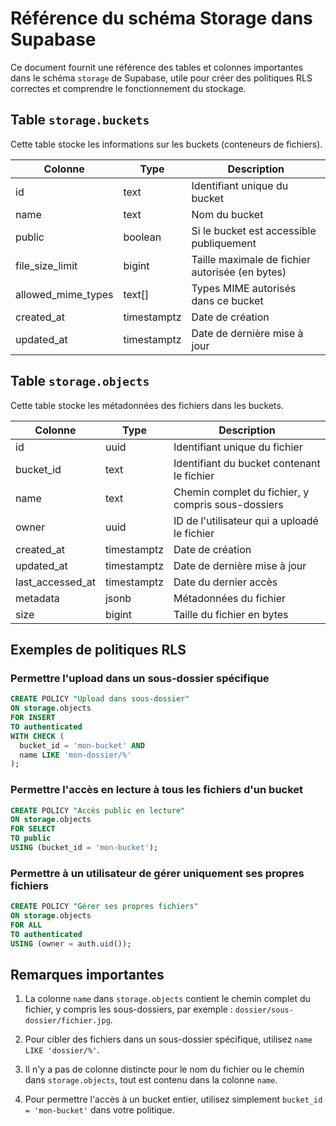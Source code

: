 # Référence du schéma Storage dans Supabase

Ce document fournit une référence des tables et colonnes importantes dans le schéma `storage` de Supabase, utile pour créer des politiques RLS correctes et comprendre le fonctionnement du stockage.

## Table `storage.buckets`

Cette table stocke les informations sur les buckets (conteneurs de fichiers).

| Colonne           | Type          | Description                                       |
|-------------------|---------------|---------------------------------------------------|
| id                | text          | Identifiant unique du bucket                      |
| name              | text          | Nom du bucket                                     |
| public            | boolean       | Si le bucket est accessible publiquement          |
| file_size_limit   | bigint        | Taille maximale de fichier autorisée (en bytes)   |
| allowed_mime_types| text[]        | Types MIME autorisés dans ce bucket               |
| created_at        | timestamptz   | Date de création                                  |
| updated_at        | timestamptz   | Date de dernière mise à jour                      |

## Table `storage.objects`

Cette table stocke les métadonnées des fichiers dans les buckets.

| Colonne           | Type          | Description                                       |
|-------------------|---------------|---------------------------------------------------|
| id                | uuid          | Identifiant unique du fichier                     |
| bucket_id         | text          | Identifiant du bucket contenant le fichier        |
| name              | text          | Chemin complet du fichier, y compris sous-dossiers|
| owner             | uuid          | ID de l'utilisateur qui a uploadé le fichier      |
| created_at        | timestamptz   | Date de création                                  |
| updated_at        | timestamptz   | Date de dernière mise à jour                      |
| last_accessed_at  | timestamptz   | Date du dernier accès                             |
| metadata          | jsonb         | Métadonnées du fichier                            |
| size              | bigint        | Taille du fichier en bytes                        |

## Exemples de politiques RLS

### Permettre l'upload dans un sous-dossier spécifique

```sql
CREATE POLICY "Upload dans sous-dossier"
ON storage.objects
FOR INSERT
TO authenticated
WITH CHECK (
  bucket_id = 'mon-bucket' AND
  name LIKE 'mon-dossier/%'
);
```

### Permettre l'accès en lecture à tous les fichiers d'un bucket

```sql
CREATE POLICY "Accès public en lecture"
ON storage.objects
FOR SELECT
TO public
USING (bucket_id = 'mon-bucket');
```

### Permettre à un utilisateur de gérer uniquement ses propres fichiers

```sql
CREATE POLICY "Gérer ses propres fichiers"
ON storage.objects
FOR ALL
TO authenticated
USING (owner = auth.uid());
```

## Remarques importantes

1. La colonne `name` dans `storage.objects` contient le chemin complet du fichier, y compris les sous-dossiers, par exemple : `dossier/sous-dossier/fichier.jpg`.

2. Pour cibler des fichiers dans un sous-dossier spécifique, utilisez `name LIKE 'dossier/%'`.

3. Il n'y a pas de colonne distincte pour le nom du fichier ou le chemin dans `storage.objects`, tout est contenu dans la colonne `name`.

4. Pour permettre l'accès à un bucket entier, utilisez simplement `bucket_id = 'mon-bucket'` dans votre politique. 